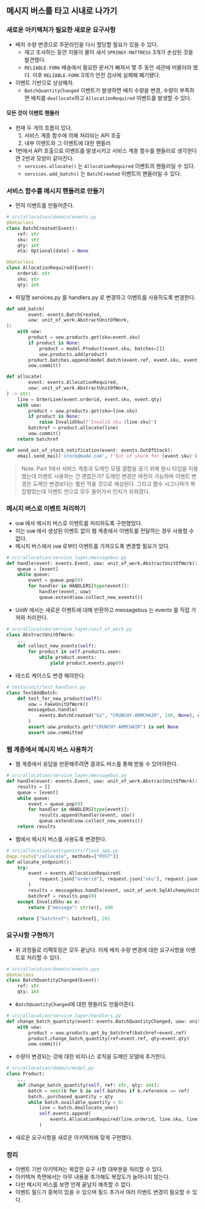 ## 메시지 버스를 타고 시내로 나가기

### 새로운 아키텍처가 필요한 새로운 요구사항

- 배치 수량 변경으로 주문라인을 다시 할당할 필요가 있을 수 있다.
    - 재고 조사하는 동안 지붕이 물이 새서 `SPRINGY-MATTRESS` 3개가 손상된 것을 발견했다.
    - `RELIABLE-FORK` 배송에서 필요한 문서가 빠져서 몇 주 동안 세관에 머물러야 했다. 이후 `RELIABLE-FORK` 3개가 안전 검사에 실패해 폐기됐다.
- 이벤트 기반으로 상상해자.
    - `BatchQuantityChanged` 이벤트가 발생하면 배치 수량을 변경, 수량이 부족하면 배치를 `deallocate`하고 `AllocationRequired` 이벤트를 발생할 수 있다.

#### 모든 것이 이벤트 핸들러

- 현재 두 개의 흐름이 있다.
    1. 서비스 계층 함수에 의해 처리되는 API 호출
    2. 내부 이벤트와 그 이벤트에 대한 핸들러
- 1번에서 API 호출으로 이벤트를 발생시키고 서비스 계층 함수를 핸들러로 생각한다면 2번과 모양이 같아진다.
    - `services.allocate()` 는 `AllocationRequired` 이벤트의 핸들러일 수 있다.
    - `services.add_batch()` 는 `BatchCreated` 이벤트의 핸들러일 수 있다.

### 서비스 함수를 메시지 핸들러로 만들기

- 먼저 이벤트를 만들어준다.

```python
# src/allocation/domain/events.py
@dataclass
class BatchCreated(Event):
    ref: str
    sku: str
    qty: int
    eta: Optional[date] = None

@dataclass
class AllocationRequired(Event):
    orderid: str
    sku: str
    qty: int

```

- 파일명 services.py 를 handlers.py 로 변경하고 이벤트를 사용하도록 변경한다.

```python
def add_batch(
        event: events.BatchCreated,
        uow: unit_of_work.AbstractUnitOfWork,
):
    with uow:
        product = uow.products.get(sku=event.sku)
        if product is None:
            product = model.Product(event.sku, batches=[])
            uow.products.add(product)
        product.batches.append(model.Batch(event.ref, event.sku, event.qty, event.eta))
        uow.commit()

def allocate(
        event: events.AllocationRequired,
        uow: unit_of_work.AbstractUnitOfWork,
) -> str:
    line = OrderLine(event.orderid, event.sku, event.qty)
    with uow:
        product = uow.products.get(sku=line.sku)
        if product is None:
            raise InvalidSku(f"Invalid sku {line.sku}")
        batchref = product.allocate(line)
        uow.commit()
    return batchref

def send_out_of_stock_notification(event: events.OutOfStock):
    email.send_mail('stock@made.com', f'Out of stock for {event.sku}')
```

> Note. Part 1에서 서비스 계층과 도메인 모델 결합을 끊기 위해 원시 타입을 이용했는데 이벤트 사용하는 건 괜찮은가? 도메인 변경은 여전히 가능하며
> 이벤트 변경은 도메인 변경보다는 훨씬 적을 것으로 예상된다. 그리고 함수 시그니쳐가 복잡했었는데 이벤트 안으로 모두 들어가서 인지가 쉬워졌다.

### 메시지 버스로 이벤트 처리하기

- `UoW` 에서 메시지 버스로 이벤트를 처리하도록 구현했었다.
- 이는 `UoW` 에서 생성된 이벤트 없이 웹 계층에서 이벤트를 전달하는 경우 사용할 수 없다.
- 메시지 버스에서 `UoW` 로부터 이벤트를 가져오도록 변경할 필요가 있다.

```python
# src/allocation/service_layer/messagebus.py
def handle(event: events.Event, uow: unit_of_work.AbstractUnitOfWork):
    queue = [event]
    while queue:
        event = queue.pop(0)
        for handler in HANDLERS[type(event)]:
            handler(event, uow)
            queue.extend(uow.collect_new_events())
```

- UoW 에서는 새로운 이벤트에 대해 반환하고 messagebus 는 events 를 직접 가져와 처리한다.

```python
# src/allocation/service_layer/unit_of_work.py
class AbstractUnitOfWork:
    ...  
    def collect_new_events(self):
        for product in self.products.seen:
            while product.events:
                yield product.events.pop(0)
```

- 테스트 케이스도 변경 해야한다.

```python
# tests/unit/test_handlers.py
class TestAddBatch:
    def test_for_new_product(self):
        uow = FakeUnitOfWork()
        messagebus.handle(
            events.BatchCreated("b1", "CRUNCHY-ARMCHAIR", 100, None), uow
        )
        assert uow.products.get("CRUNCHY-ARMCHAIR") is not None
        assert uow.committed
```

### 웹 계층에서 메시지 버스 사용하기

- 웹 계층에서 응답을 반환해주려면 결과도 버스를 통해 받을 수 있어야한다. 

```python
# src/allocation/service_layer/messagebus.py
def handle(event: events.Event, uow: unit_of_work.AbstractUnitOfWork):
    results = []
    queue = [event]
    while queue:
        event = queue.pop(0)
        for handler in HANDLERS[type(event)]:
            results.append(handler(event, uow))
            queue.extend(uow.collect_new_events())
    return results
```

- 웹에서 메시지 버스를 사용도록 변경한다.

```python
# src/allocation/entrypoints/flask_app.py
@app.route("/allocate", methods=["POST"])
def allocate_endpoint():
    try:
        event = events.AllocationRequired(
            request.json["orderid"], request.json["sku"], request.json["qty"]
        )
        results = messagebus.handle(event, unit_of_work.SqlAlchemyUnitOfWork())
        batchref = results.pop(0)
    except InvalidSku as e:
        return {"message": str(e)}, 400

    return {"batchref": batchref}, 201
```

### 요구사항 구현하기

- 위 과정들로 리팩토링은 모두 끝났다. 이제 배치 수량 변경에 대한 요구사항을 이벤트로 처리할 수 있다.

```python
# src/allocation/domain/events.pys
@dataclass
class BatchQuantityChanged(Event):
    ref: str
    qty: int
```

- `BatchQuantityChanged`에 대한 핸들러도 만들어준다.

```python
# src/allocation/service_layer/handlers.py
def change_batch_quantity(event: events.BatchQuantityChanged, uow: unit_of_work.AbstractUnitOfWork):
    with uow:
        product = uow.products.get_by_batchref(batchref=event.ref)
        product.change_batch_quantity(ref=event.ref, qty=event.qty)
        uow.commit()
```

- 수량이 변경되는 것에 대한 비지니스 로직을 도메인 모델에 추가한다.

```python
# src/allocation/domain/model.py
class Product:
    ...
    def change_batch_quantity(self, ref: str, qty: int):
        batch = next(b for b in self.batches if b.reference == ref)
        batch._purchased_quantity = qty
        while batch.available_quantity < 0:
            line = batch.deallocate_one()
            self.events.append(
                events.AllocationRequired(line.orderid, line.sku, line.qty)
            )
```

- 새로운 요구사항을 새로운 아키텍처에 맞게 구현했다.

### 정리

- 이벤트 기반 아키텍쳐는 복잡한 요구 사항 대부분을 처리할 수 있다.
- 아키텍쳐 측면에서는 아무 내용을 추가해도 복잡도가 늘어나지 않는다.
- 다만 메시지 버스를 보면 언제 끝날지 예측할 수 없다.
- 이벤트 필드가 중복이 있을 수 있으며 필드 추가서 여러 이벤트 변경이 필요할 수 있다.

